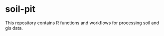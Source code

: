 soil-pit
======
This repository contains R functions and workflows for processing soil and gis data.
